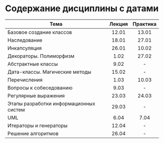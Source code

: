 # Содержание дисциплины с датами

| Тема                                   | Лекция | Практика |
| -------------------------------------- | :----: | :------: |
| Базовое создание классов               | 12.01  |  13.01   |
| Наследование                           | 18.01  |  27.01   |
| Инкапсуляция                           | 26.01  |  10.02   |
| Декораторы. Полиморфизм                |  1.02  |  27.02   |
| Абстрактные классы                     |  9.02  |    -     |
| Дата-классы. Магические методы         | 15.02  |    -     |
| Перечисления                           |  1.03  |  10.03   |
| Вопросы к собеседованию                |  9.03  |    -     |
| Регулярные выражения                   | 23.03  |  24.03   |
| Этапы разработки информационных систем | 29.03  |    -     |
| UML                                    |  6.04  |   7.04   |
| Итераторы и генераторы                 | 12.04  |    -     |
| Решение алгоритмов                     | 26.04  |    -     |
